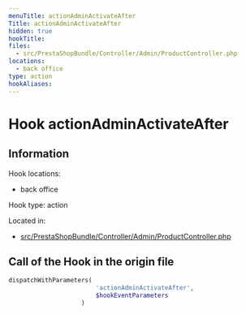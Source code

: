 ```yaml
---
menuTitle: actionAdminActivateAfter
Title: actionAdminActivateAfter
hidden: true
hookTitle: 
files:
  - src/PrestaShopBundle/Controller/Admin/ProductController.php
locations:
  - back office
type: action
hookAliases:
---
```


# Hook actionAdminActivateAfter

## Information

Hook locations: 
  - back office

Hook type: action

Located in: 
  - [src/PrestaShopBundle/Controller/Admin/ProductController.php](https://github.com/PrestaShop/PrestaShop/blob/8.0.x/src/PrestaShopBundle/Controller/Admin/ProductController.php)

## Call of the Hook in the origin file

```php
dispatchWithParameters(
                        'actionAdminActivateAfter',
                        $hookEventParameters
                    )
```